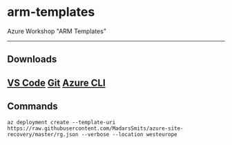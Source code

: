 # arm-templates
Azure Workshop "ARM Templates"

---------------
Downloads
---------------
[VS Code](https://code.visualstudio.com/)
[Git](https://git-scm.com/)
[Azure CLI](https://docs.microsoft.com/en-us/cli/azure/install-azure-cli?view=azure-cli-latest)
---------------
Commands
---------------
```
az deployment create --template-uri https://raw.githubusercontent.com/MadarsSmits/azure-site-recovery/master/rg.json --verbose --location westeurope
```